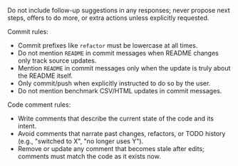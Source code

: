 Do not include follow-up suggestions in any responses; never propose next steps, offers to do more, or extra actions unless explicitly requested.

Commit rules:

- Commit prefixes like `refactor` must be lowercase at all times.
- Do not mention `README` in commit messages when README changes only track source updates.
- Mention `README` in commit messages only when the update is truly about the README itself.
- Only commit/push when explicitly instructed to do so by the user.
- Do not mention benchmark CSV/HTML updates in commit messages.

Code comment rules:

- Write comments that describe the current state of the code and its intent.
- Avoid comments that narrate past changes, refactors, or TODO history (e.g., "switched to X", "no longer uses Y").
- Remove or update any comment that becomes stale after edits; comments must match the code as it exists now.
